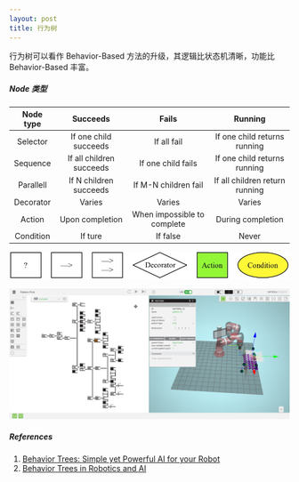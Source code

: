 ```yaml
---
layout: post
title: 行为树
---
```


行为树可以看作 Behavior-Based 方法的升级，其逻辑比状态机清晰，功能比 Behavior-Based 丰富。

##### Node 类型

| Node type |         Succeeds         |            Fails            |            Running             |
| :-------: | :----------------------: | :-------------------------: | :----------------------------: |
| Selector  |  If one child succeeds   |         If all fail         |  If one child returns running  |
| Sequence  | If all children succeeds |     If one child fails      |  If one child returns running  |
| Parallell |  If N children succeeds  |    If M-N children fail     | If all children return running |
| Decorator |          Varies          |           Varies            |             Varies             |
|  Action   |     Upon completion      | When impossible to complete |       During completion        |
| Condition |         If ture          |          If false           |             Never              |

![](/images/bt-types.jpg)

![](/images/Intera.jpg)

##### References

1. [Behavior Trees: Simple yet Powerful AI for your Robot](https://www.pirobot.org/blog/0030/)
2. [Behavior Trees in Robotics and AI]()